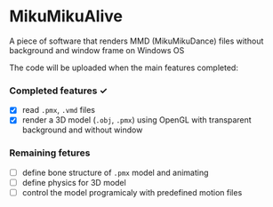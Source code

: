 # MikuMikuAlive
A piece of software that renders MMD (MikuMikuDance) files without background and window frame on Windows OS

The code will be uploaded when the main features completed:
### Completed features ✓
- [x] read `.pmx`, `.vmd` files
- [x] render a 3D model (`.obj`, `.pmx`) using OpenGL with transparent background and without window
### Remaining fetures
- [ ] define bone structure of `.pmx` model and animating
- [ ] define physics for 3D model
- [ ] control the model programicaly with predefined motion files
